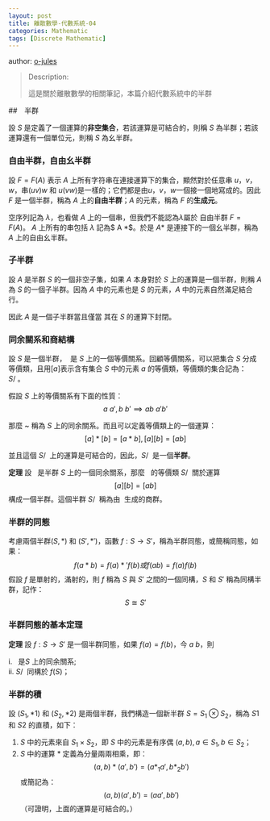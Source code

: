 ```yaml
---
layout: post
title: 離散數學-代數系統-04
categories: Mathematic
tags: [Discrete Mathematic]
---
```


author: [o-jules](https://github.com/o-jules)

> Description:
>
> 這是關於離散數學的相關筆記，本篇介紹代數系統中的半群	

<!-- more -->

##　半群

設 $S$ 是定義了一個運算的**非空集合**，若該運算是可結合的，則稱 $S$ 為半群；若該運算還有一個單位元，則稱 $S$ 為幺半群。

### 自由半群，自由幺半群

設 $F = F(A)$ 表示 $A$ 上所有字符串在連接運算下的集合，顯然對於任意串 $u，v，w$，串$(uv)w$ 和 $u(vw)$是一樣的；它們都是由$u，v，w$一個接一個地寫成的。因此 $F$ 是一個半群，稱為 $A$ 上的**自由半群**；$A$ 的元素，稱為 $F$ 的**生成元**。

空序列記為 $\lambda$，也看做 $A$ 上的一個串，但我們不能認為$\lambda$屬於 自由半群 $F = F(A)$。
$A$ 上所有的串包括 $\lambda$ 記為$ A *$。於是 $A *$ 是連接下的一個幺半群，稱為 $A$ 上的自由幺半群。

### 子半群

設 $A$ 是半群 $S$ 的一個非空子集，如果 $A$ 本身對於 $S$ 上的運算是一個半群，則稱 $A$ 為 $S$ 的一個子半群。因為 $A$ 中的元素也是 $S$ 的元素，$A$ 中的元素自然滿足結合行。

因此 $A$ 是一個子半群當且僅當 其在 $S$ 的運算下封閉。

### 同余關系和商結構

設 $S$ 是一個半群，$~$ 是 $S$ 上的一個等價關系。回顧等價關系，可以把集合 $S$ 分成等價類，且用$[a]$表示含有集合 $S$ 中的元素 $a$ 的等價類，等價類的集合記為：$S/~$。

假設 $S$ 上的等價關系有下面的性質：
$$
a ~ a', b ~ b' \implies ab ~ a'b'
$$

那麼 ~ 稱為 $S$ 上的同余關系。而且可以定義等價類上的一個運算：
$$
[a] * [b] = [a * b], [a] [b] = [ab]
$$

並且這個 $S/~$ 上的運算是可結合的，因此，$S/~$ 是一個**半群**。

**定理** 設  $~$ 是半群 $S$ 上的一個同余關系，那麼 $~$ 的等價類 $S/~$ 關於運算
$$
[a] [b] = [ab]
$$
構成一個半群。這個半群 $S/~$ 稱為由 $~$生成的商群。

### 半群的同態

考慮兩個半群$(S, *)$ 和 $(S', *')$，函數 $f: S\to S'$，稱為半群同態，或簡稱同態，如果：
$$
f(a * b) = f(a) *' f(b) 或 f(ab) = f(a)f(b)
$$
假設 $f$ 是單射的，滿射的，則 $f$ 稱為 $S$ 與 $S'$ 之間的一個同構，$S$ 和 $S'$ 稱為同構半群，記作：
$$
S\cong S'
$$

### 半群同態的基本定理

**定理** 設 $f: S\to S'$ 是一個半群同態，如果 $f(a) = f(b)$，今 $a ~ b$，則

i. $~$ 是$S$ 上的同余關系;  
ii. $S/~$ 同構於 $f(S)$；

### 半群的積

設 $(S_1, *1)$ 和 $(S_2, *2)$ 是兩個半群，我們構造一個新半群 $S = S_1 \otimes S_2$，稱為 $S1$ 和 $S2$ 的直積，如下：

1. $S$ 中的元素來自 $S_1\times S_2$，即 $S$ 中的元素是有序偶 $(a,b), a\in S_1, b\in S_2$；
2. $S$ 中的運算 $*$ 定義為分量兩兩相乘，即：
$$
(a, b) * (a', b') = (a *_1 a', b *_2 b')
$$
或簡記為：
$$
(a, b)(a', b') = (aa', bb')
$$
（可證明，上面的運算是可結合的。）
